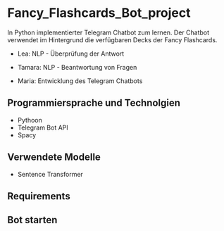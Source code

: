 # Fancy_Flashcards_Bot_project

In Python implementierter Telegram Chatbot zum lernen. Der Chatbot verwendet im Hintergrund die verfügbaren Decks der Fancy Flashcards.

- Lea: NLP - Überprüfung der Antwort 

- Tamara: NLP - Beantwortung von Fragen

- Maria: Entwicklung des Telegram Chatbots

## Programmiersprache und Technolgien
- Pythoon
- Telegram Bot API
- Spacy

## Verwendete Modelle
- Sentence Transformer

## Requirements 

## Bot starten
